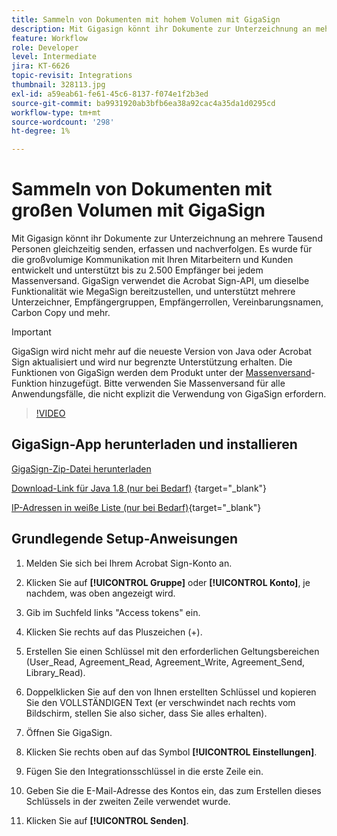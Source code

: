 ```yaml
---
title: Sammeln von Dokumenten mit hohem Volumen mit GigaSign
description: Mit Gigasign könnt ihr Dokumente zur Unterzeichnung an mehrere Tausend Personen gleichzeitig senden, erfassen und nachverfolgen
feature: Workflow
role: Developer
level: Intermediate
jira: KT-6626
topic-revisit: Integrations
thumbnail: 328113.jpg
exl-id: a59eab61-fe61-45c6-8137-f074e1f2b3ed
source-git-commit: ba9931920ab3bfb6ea38a92cac4a35da1d0295cd
workflow-type: tm+mt
source-wordcount: '298'
ht-degree: 1%

---
```


# Sammeln von Dokumenten mit großen Volumen mit GigaSign

Mit Gigasign könnt ihr Dokumente zur Unterzeichnung an mehrere Tausend Personen gleichzeitig senden, erfassen und nachverfolgen. Es wurde für die großvolumige Kommunikation mit Ihren Mitarbeitern und Kunden entwickelt und unterstützt bis zu 2.500 Empfänger bei jedem Massenversand. GigaSign verwendet die Acrobat Sign-API, um dieselbe Funktionalität wie MegaSign bereitzustellen, und unterstützt mehrere Unterzeichner, Empfängergruppen, Empfängerrollen, Vereinbarungsnamen, Carbon Copy und mehr.

>[!IMPORTANT]
>
>GigaSign wird nicht mehr auf die neueste Version von Java oder Acrobat Sign aktualisiert und wird nur begrenzte Unterstützung erhalten. Die Funktionen von GigaSign werden dem Produkt unter der [Massenversand](https://experienceleague.adobe.com/docs/document-cloud-learn/sign-learning-hub/admin-set-up/getting-started-admin/megasign.html?)-Funktion hinzugefügt. Bitte verwenden Sie Massenversand für alle Anwendungsfälle, die nicht explizit die Verwendung von GigaSign erfordern.

>[!VIDEO](https://video.tv.adobe.com/v/328113?quality=12&learn=on&hidetitle=true)

## GigaSign-App herunterladen und installieren

[GigaSign-Zip-Datei herunterladen](https://acrobat.adobe.com/id/urn:aaid:sc:US:001cf62d-1cab-46c7-aa96-661ac8680206)

[Download-Link für Java 1.8 (nur bei Bedarf)](https://www.oracle.com/java/technologies/javase/javase8-archive-downloads.html) {target="_blank"}

[IP-Adressen in weiße Liste (nur bei Bedarf)](https://helpx.adobe.com/de/sign/system-requirements.html#IPs){target="_blank"}

## Grundlegende Setup-Anweisungen

1. Melden Sie sich bei Ihrem Acrobat Sign-Konto an.

1. Klicken Sie auf **[!UICONTROL Gruppe]** oder **[!UICONTROL Konto]**, je nachdem, was oben angezeigt wird.

1. Gib im Suchfeld links &quot;Access tokens&quot; ein.

1. Klicken Sie rechts auf das Pluszeichen (+).

1. Erstellen Sie einen Schlüssel mit den erforderlichen Geltungsbereichen (User_Read, Agreement_Read, Agreement_Write, Agreement_Send, Library_Read).

1. Doppelklicken Sie auf den von Ihnen erstellten Schlüssel und kopieren Sie den VOLLSTÄNDIGEN Text (er verschwindet nach rechts vom Bildschirm, stellen Sie also sicher, dass Sie alles erhalten).

1. Öffnen Sie GigaSign.

1. Klicken Sie rechts oben auf das Symbol **[!UICONTROL Einstellungen]**.

1. Fügen Sie den Integrationsschlüssel in die erste Zeile ein.

1. Geben Sie die E-Mail-Adresse des Kontos ein, das zum Erstellen dieses Schlüssels in der zweiten Zeile verwendet wurde.

1. Klicken Sie auf **[!UICONTROL Senden]**.

